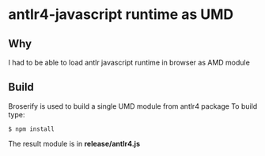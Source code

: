 antlr4-javascript runtime as UMD
================================

## Why
I had to be able to load antlr javascript runtime in browser as AMD module 

## Build
Broserify is used to build a single UMD module from antlr4 package
To build type: 

    $ npm install 
    
The result module is in **release/antlr4.js**